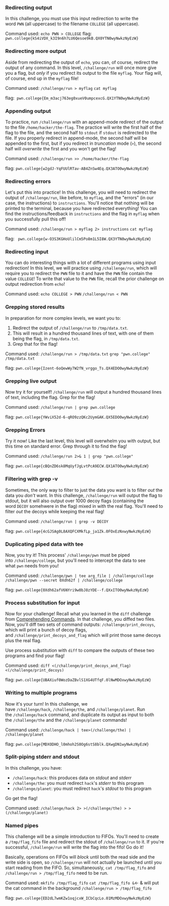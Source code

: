 
### Redirecting output

In this challenge, you must use this input redirection to write the word `PWN` (all uppercase) to the filename `COLLEGE` (all uppercase).

Command used: `echo PWN > COLLEGE`
flag: `pwn.college{kS4iVDX_k3I9n6h7LU6Qesoe9kB.QX0YTN0wyNwkzNyEzW}`

### Redirecting more output

Aside from redirecting the output of `echo`, you can, of course, redirect the output of any command. In this level, `/challenge/run` will once more give you a flag, but _only_ if you redirect its output to the file `myflag`. Your flag will, of course, end up in the `myflag` file!

Command used: 
`/challenge/run > myflag`
`cat myflag`

flag:` pwn.college{Em_m3acj763eg0xueV0umpcexcG.QX1YTN0wyNwkzNyEzW}`

### Appending output

To practice, run `/challenge/run` with an append-mode redirect of the output to the file `/home/hacker/the-flag`. The practice will write the first half of the flag to the file, and the second half to `stdout` if `stdout` is redirected to the file. If you properly redirect in append-mode, the second half will be appended to the first, but if you redirect in _truncation_ mode (`>`), the second half will _overwrite_ the first and you won't get the flag!

Command used: 
`/challenge/run >> /home/hacker/the-flag`

flag: `pwn.college{w2gdJ-YqFUUlRTav-AB4ZnSw4Eq.QX3ATO0wyNwkzNyEzW}`


### Redirecting errors 

Let's put this into practice! In this challenge, you will need to redirect the output of `/challenge/run`, like before, to `myflag`, and the "errors" (in our case, the instructions) to `instructions`. You'll notice that nothing will be printed to the terminal, because you have redirected everything! You can find the instructions/feedback in `instructions` and the flag in `myflag` when you successfully pull this off!

Command used: `/challenge/run > myflag 2> instructions`
`cat myflag`

flag: ` pwn.college{w-O3S3KGHoUlilCm5Po8m1L5I8W.QX3YTN0wyNwkzNyEzW}`

### Redirecting input

You can do interesting things with a lot of different programs using input redirection! In this level, we will practice using `/challenge/run`, which will require you to redirect the `PWN` file to it and have the `PWN` file contain the value `COLLEGE`! To write that value to the `PWN` file, recall the prior challenge on output redirection from `echo`!

Command used: `echo COLLEGE > PWN`
`/challenge/run < PWN`

### Grepping stored results 

In preparation for more complex levels, we want you to:

1. Redirect the output of `/challenge/run` to `/tmp/data.txt`.
2. This will result in a hundred thousand lines of text, with one of them being the flag, in `/tmp/data.txt`.
3. Grep that for the flag!

Command used: 
`/challenge/run > /tmp/data.txt`
`grep "pwn.college" /tmp/data.txt`

flag: `pwn.college{Izent-6oQewWy7W2fN_vrggo_Ts.QX4EDO0wyNwkzNyEzW}`

### Grepping live output

Now try it for yourself! `/challenge/run` will output a hundred thousand lines of text, including the flag. Grep for the flag!

Command used: 
`/challenge/run | grep pwn.college`

flag: `pwn.college{YWviX52d-6-qRO9zzQKc2UymGAK.QX5EDO0wyNwkzNyEzW}`

### Grepping Errors

Try it now! Like the last level, this level will overwhelm you with output, but this time on standard error. Grep through it to find the flag!

Command used: 
`/challenge/run 2>& 1 | grep "pwn.college"`

flag: `pwn.college{cBQnZD6sk8MqUyfJgLvtPcA9ECW.QX1ATO0wyNwkzNyEzW}`

### Filtering with grep -v

Sometimes, the only way to filter to just the data you want is to filter _out_ the data you _don't_ want. In this challenge, `/challenge/run` will output the flag to stdout, but it will also output over 1000 decoy flags (containing the word `DECOY` somehwere in the flag) mixed in with the real flag. You'll need to filter _out_ the decoys while keeping the real flag!

Command used: 
`/challenge/run | grep -v DECOY`

flag: `pwn.college{4cGJSAg0L8AXQFCXMkfLp_ja1Zk.0FOxEzNxwyNwkzNyEzW}`

### Duplicating piped data with tee 

Now, you try it! This process' `/challenge/pwn` must be piped into `/challenge/college`, but you'll need to intercept the data to see what `pwn` needs from you!

Command used: 
`/challenge/pwn | tee arg_file | /challenge/college`
`/challenge/pwn --secret 0Xdh62f | /challenge/college`

flag: `pwn.college{0Xdh62afV6NYri9w0bJ8zYDE--f.QXxITO0wyNwkzNyEzW}`


### Process substitution for input 

Now for your challenge! Recall what you learned in the `diff` challenge from [Comprehending Commands](https://pwn.college/linux-luminarium/commands). In that challenge, you diffed two files. Now, you'll diff two sets of command outputs: `/challenge/print_decoys`, which will print a bunch of decoy flags, and `/challenge/print_decoys_and_flag` which will print those same decoys plus the real flag.

Use process substitution with `diff` to compare the outputs of these two programs and find your flag!

Command used: 
`diff <(/challenge/print_decoys_and_flag) <(/challenge/print_decoys)`

flag: `pwn.college{UBAXiuf0WozDaZBvlS1XG4UTfqF.0lNwMDOxwyNwkzNyEzW}`

### Writing to multiple programs

Now it's your turn! In this challenge, we have `/challenge/hack`, `/challenge/the`, and `/challenge/planet`. Run the `/challenge/hack` command, and duplicate its output as input to both the `/challenge/the` and the `/challenge/planet` commands!

Command used: 
`/challenge/hack | tee>(/challenge/the) | /challenge/planet`


flag: `pwn.college{MDXODHO_l0mhoh2S0Og6stS8blk.QXwgDN1wyNwkzNyEzW}`


### Split-piping stderr and stdout 

In this challenge, you have:

- `/challenge/hack`: this produces data on _stdout_ and _stderr_
- `/challenge/the`: you must redirect `hack`'s _stderr_ to this program
- `/challenge/planet`: you must redirect `hack`'s _stdout_ to this program

Go get the flag!

Command used: `/challenge/hack 2> >(/challenge/the) > >(/challenge/planet)`

### Named pipes 

This challenge will be a simple introduction to FIFOs. You'll need to create a `/tmp/flag_fifo` file and redirect the stdout of `/challenge/run` to it. If you're successful, `/challenge/run` will write the flag into the fifo! Go do it!

Basically, operations on FIFOs will *block* until both the read side and the write side is open, so `/challenge/run` will not actually be launched until you start reading from the FIFO. 
So, simultaneously, `cat /tmp/flag_fifo` and `/challenge/run > /tmp/flag_fifo` need to be run. 

Command used: 
`mkfifo /tmp/flag_fifo`
`cat /tmp/flag_fifo &`<- & will put the cat command in the background
`/challenge/run > /tmp/flag_fifo`


flag: `pwn.college{ED2dL7wmKZw1oqjcxW_ICbCqcLo.01MzMDOxwyNwkzNyEzW}`